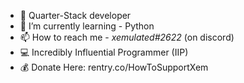 - 🍞 Quarter-Stack developer
- 🌱 I’m currently learning - Python
- 📫 How to reach me - *xemulated#2622* (on discord)
- 💻 Incredibly Influential Programmer (IIP)
- 💰 Donate Here: rentry.co/HowToSupportXem
